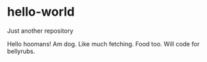 # hello-world
Just another repository

Hello hoomans!
Am dog. Like much fetching. Food too.
Will code for bellyrubs.

